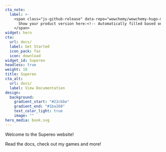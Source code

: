 ```yaml
---
cta_note:
  label: >-
    <span class="js-github-release" data-repo="wowchemy/wowchemy-hugo-modules">
      Show your product version here:<!-- Automatically filled based on data-repo value -->
    </span>
widget: hero
cta:
  url: docs/
  label: Get Started
  icon_pack: fas
  icon: download
widget_id: Supereo
headless: true
weight: 10
title: Supereo
cta_alt:
  url: docs/
  label: View Documentation
design:
  background:
    gradient_start: "#22cbbe"
    gradient_end: "#1ba268"
    text_color_light: true
    image: ""
hero_media: book.svg
---
```

Welcome to the Supereo website!

Read the docs, check out my games and more!